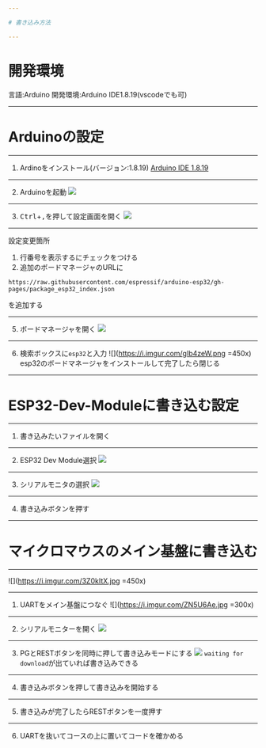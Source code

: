 ```yaml
---

# 書き込み方法

---
```


# 開発環境

言語:Arduino
開発環境:Arduino IDE1.8.19(vscodeでも可)

---

# Arduinoの設定

----

1. Ardinoをインストール(バージョン:1.8.19)
[Arduino IDE 1.8.19](https://www.arduino.cc/en/software)

----

2. Arduinoを起動
![](https://i.imgur.com/17tf2ZY.png)

----

3. <Kbd>Ctrl</Kbd>+<kbd>,</kbd>を押して設定画面を開く
![](https://i.imgur.com/AUWVj3M.png)



----

設定変更箇所
1. 行番号を表示するにチェックをつける
2. 追加のボードマネージャのURLに
~~~ copy
https://raw.githubusercontent.com/espressif/arduino-esp32/gh-pages/package_esp32_index.json
~~~
を追加する

----

5. ボードマネージャを開く
![](https://i.imgur.com/jPnUty4.png)

----

6. 検索ボックスに`esp32`と入力
![](https://i.imgur.com/gIb4zeW.png =450x)
esp32のボードマネージャをインストールして完了したら閉じる

---

# ESP32-Dev-Moduleに書き込む設定

----

1. 書き込みたいファイルを開く

----

2. ESP32 Dev Module選択
![](https://i.imgur.com/d604guy.jpg)

----

3. シリアルモニタの選択
![](https://i.imgur.com/bRaur0T.png)

----

4. 書き込みボタンを押す

---

# マイクロマウスのメイン基盤に書き込む

----

![](https://i.imgur.com/3Z0kItX.jpg =450x)

----

1. UARTをメイン基盤につなぐ
![](https://i.imgur.com/ZN5U6Ae.jpg =300x)

----

2. シリアルモニターを開く
![](https://i.imgur.com/vA3xeIR.png)

----

3. PGとRESTボタンを同時に押して書き込みモードにする
![](https://i.imgur.com/99Y49mm.png)
`waiting for download`が出ていれば書き込みできる

----

4. 書き込みボタンを押して書き込みを開始する

----

5. 書き込みが完了したらRESTボタンを一度押す

----

6. UARTを抜いてコースの上に置いてコードを確かめる
